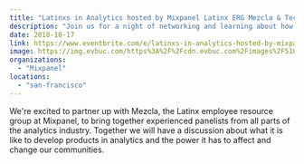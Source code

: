 ```yaml
---
title: "Latinxs in Analytics hosted by Mixpanel Latinx ERG Mezcla & Techqueria"
description: "Join us for a night of networking and learning about how Latinxs are shaping the analytics industry!"
date: 2018-10-17
link: https://www.eventbrite.com/e/latinxs-in-analytics-hosted-by-mixpanels-latinx-erg-mezcla-techqueria-tickets-51170447185#
image: https://img.evbuc.com/https%3A%2F%2Fcdn.evbuc.com%2Fimages%2F51002464%2F15369463375%2F1%2Foriginal.jpg?w=800&auto=compress&rect=0%2C0%2C1802%2C901&s=3089428d67217cb2bd3aca23b7ce2331
organizations:
  - "Mixpanel"
locations:
  - "san-francisco"
---
```


We're excited to partner up with Mezcla, the Latinx employee resource group at Mixpanel, to bring together experienced panelists from all parts of the analytics industry. Together we will have a discussion about what it is like to develop products in analytics and the power it has to affect and change our communities.
